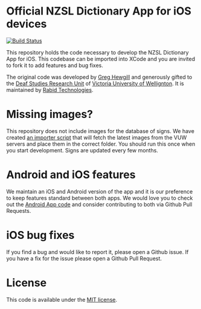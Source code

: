 # Official NZSL Dictionary App for iOS devices

[![Build Status](https://travis-ci.org/rabid/nzsl-dictionary-ios.svg?branch=master)](https://travis-ci.org/rabid/nzsl-dictionary-ios)

This repository holds the code necessary to develop the NZSL Dictionary App for iOS. This codebase can be imported into XCode and you are invited to fork it to add features and bug fixes.

The original code was developed by [Greg Hewgill](http://hewgill.com/) and generously gifted to the [Deaf Studies Research Unit](http://www.victoria.ac.nz/lals/centres-and-institutes/dsru) of [Victoria University of Wellignton](http://www.victoria.ac.nz/). It is maintained by [Rabid Technologies](http://www.rabid.co.nz/). 

# Missing images?

This repository does not include images for the database of signs. We have created [an importer script](https://github.com/rabid/nzsl-dictionary-scripts) that will fetch the latest images from the VUW servers and place them in the correct folder. You should run this once when you start development. Signs are updated every few months.

# Android and iOS features

We maintain an iOS and Android version of the app and it is our preference to keep features standard between both apps. We would love you to check out the [Android App code](https://github.com/rabid/nzsl-dictionary-android) and consider contributing to both via Github Pull Requests.

# iOS bug fixes

If you find a bug and would like to report it, please open a Github issue. If you have a fix for the issue please open a Github Pull Request.

# License

This code is available under the [MIT license](https://github.com/rabid/nzsl-dictionary-ios/blob/master/LICENSE.txt).
